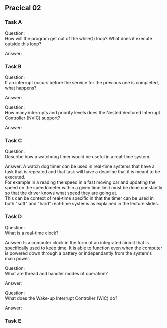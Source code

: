 ## Pracical 02

### Task A
Question:  
How will the program get out of the while(1) loop? What does it execute outside this
loop?  

Answer:  


### Task B
Question:  
If an interrupt occurs before the service for the previous one is completed, what happens?  

Answer:  

Question:  
How many interrupts and priority levels does the Nested Vectored Interrupt Controller
(NVIC) support?  

Answer:  


### Task C
Question:  
Describe how a watchdog timer would be useful in a real-time system.  

Answer: A watch dog timer can be used in real-time systems that have a task that is repeated and that task will have a deadline that it is meant to be executed.  
For example in a reading the speed in a fast moving car and updating the speed on the speedometer within a given time limit must be done constantly so that the driver knows what speed they are going at.  
This can be context of real-time specific in that the timer can be used in both "soft" and "hard" real-time systems as explained in the lecture slides.  

### Task D
Question:  
What is a real-time clock?  

Answer: Is a computer clock in the form of an integrated circuit that is specifically used to keep time. It is able to function even when the computer is powered down through a battery or independantly from the system's main power.  

Question:  
What are thread and handler modes of operation?  

Answer:  

Question:  
What does the Wake-up Interrupt Controller (WIC) do?  

Answer:  


### Task E
